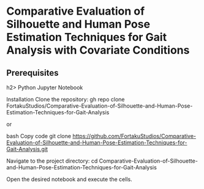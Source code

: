 <h1>Comparative Evaluation of Silhouette and Human Pose Estimation Techniques for Gait Analysis with Covariate Conditions</h1>

<h2>Prerequisites</h1>h2>
Python
Jupyter Notebook

Installation
Clone the repository:
gh repo clone FortakuStudios/Comparative-Evaluation-of-Silhouette-and-Human-Pose-Estimation-Techniques-for-Gait-Analysis

or

bash
Copy code
git clone https://github.com/FortakuStudios/Comparative-Evaluation-of-Silhouette-and-Human-Pose-Estimation-Techniques-for-Gait-Analysis.git


Navigate to the project directory:
cd Comparative-Evaluation-of-Silhouette-and-Human-Pose-Estimation-Techniques-for-Gait-Analysis

Open the desired notebook and execute the cells.
